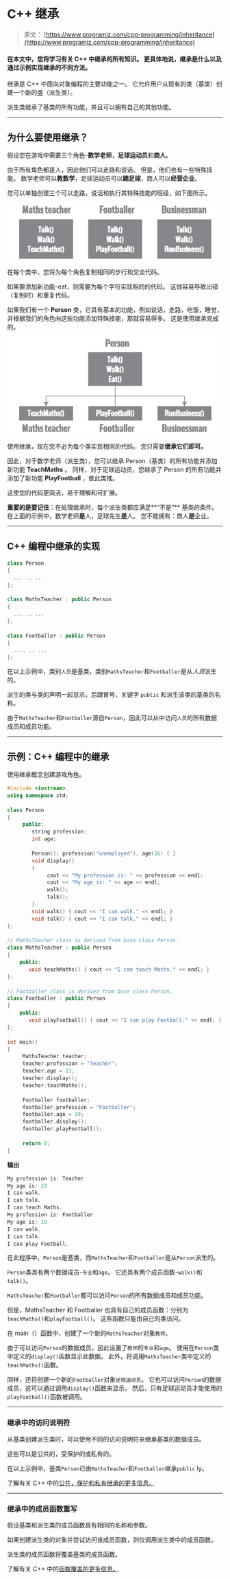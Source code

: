 # C++ 继承

> 原文： [https://www.programiz.com/cpp-programming/inheritance](https://www.programiz.com/cpp-programming/inheritance)

#### 在本文中，您将学习有关 C++ 中继承的所有知识。 更具体地说，继承是什么以及通过示例实现继承的不同方法。

继承是 C++ 中面向对象编程的主要功能之一。 它允许用户从现有的类（基类）创建一个新的[类](/cpp-programming/object-class "C++ class")（派生类）。

派生类继承了基类的所有功能，并且可以拥有自己的其他功能。

* * *

## 为什么要使用继承？

假设您在游戏中需要三个角色-**数学老师**，**足球运动员**和**商人**。

由于所有角色都是人，因此他们可以走路和说话。 但是，他们也有一些特殊技能。 数学老师可以**教数学**，足球运动员可以**踢足球**，商人可以**经营企业**。

您可以单独创建三个可以走路，说话和执行其特殊技能的班级，如下图所示。

![Solving a problem without inheritance in C++](img/f8a8ee6ec7e2d237bc937d6925ca1938.png "Without inheritance")

在每个类中，您将为每个角色复制相同的步行和交谈代码。

如果要添加新功能-eat，则需要为每个字符实现相同的代码。 这很容易导致出错（复制时）和重复代码。

如果我们有一个 **Person** 类，它具有基本的功能，例如说话，走路，吃饭，睡觉，并根据我们的角色向这些功能添加特殊技能，那就容易得多。 这是使用继承完成的。

![Solving a problem with inheritance in C++](img/011ebcb014c7bf6647136e65638726ae.png "With inheritance")

使用继承，现在您不必为每个类实现相同的代码。 您只需要**继承它们即可。**

因此，对于数学老师（派生类），您可以继承 Person（基类）的所有功能并添加新功能 **TeachMaths** 。 同样，对于足球运动员，您继承了 Person 的所有功能并添加了新功能 **PlayFootball** ，依此类推。

这使您的代码更简洁，易于理解和可扩展。

**重要的是要记住**：在处理继承时，每个派生类都应满足**“不是”** 基类的条件。 在上面的示例中，数学老师**是**人，足球先生**是**人。 您不能拥有：商人**是**企业。

* * *

## C++ 编程中继承的实现

```cpp
class Person 
{
  ... .. ...
};

class MathsTeacher : public Person 
{
  ... .. ...
};

class Footballer : public Person
{
  .... .. ...
};

```

在以上示例中，类别`人员`是基类，类别`MathsTeacher`和`Footballer`是从*人员*派生的。

派生的类与类的声明一起显示，后跟冒号，关键字 `public` 和派生该类的基类的名称。

由于`MathsTeacher`和`Footballer`源自`Person`，因此可以从中访问`人员`的所有数据成员和成员功能。

* * *

## 示例：C++ 编程中的继承

使用继承概念创建游戏角色。

```cpp
#include <iostream>
using namespace std;

class Person
{
     public:
        string profession;
        int age;

        Person(): profession("unemployed"), age(16) { }
        void display()
        {
             cout << "My profession is: " << profession << endl;
             cout << "My age is: " << age << endl;
             walk();
             talk();
        }
        void walk() { cout << "I can walk." << endl; }
        void talk() { cout << "I can talk." << endl; }
};

// MathsTeacher class is derived from base class Person.
class MathsTeacher : public Person
{
    public:
       void teachMaths() { cout << "I can teach Maths." << endl; }
};

// Footballer class is derived from base class Person.
class Footballer : public Person
{
    public:
       void playFootball() { cout << "I can play Football." << endl; }
};

int main()
{
     MathsTeacher teacher;
     teacher.profession = "Teacher";
     teacher.age = 23;
     teacher.display();
     teacher.teachMaths();

     Footballer footballer;
     footballer.profession = "Footballer";
     footballer.age = 19;
     footballer.display();
     footballer.playFootball();

     return 0;
}
```

**输出**

```cpp
My profession is: Teacher
My age is: 23
I can walk.
I can talk.
I can teach Maths.
My profession is: Footballer
My age is: 19
I can walk.
I can talk.
I can play Football.
```

在此程序中，`Person`是基类，而`MathsTeacher`和`Footballer`是从`Person`派生的。

`Person`类具有两个数据成员-`专业`和`age`。 它还具有两个成员函数-`walk()`和`talk()`。

`MathsTeacher`和`Footballer`都可以访问`Person`的所有数据成员和成员功能。

但是，MathsTeacher 和 Footballer 也具有自己的成员函数：分别为`teachMaths()`和`playFootball()`。 这些函数只能由自己的类访问。

在 main（）函数中，创建了一个新的`MathsTeacher`对象`教师`。

由于可以访问`Person`的数据成员，因此设置了`教师`的`专业`和`age`。 使用在`Person`类中定义的`display()`函数显示此数据。 此外，将调用`MathsTeacher`类中定义的`teachMaths()`函数。

同样，还将创建一个新的`Footballer`对象`足球运动员`。 它也可以访问`Person`的数据成员，这可以通过调用`display()`函数来显示。 然后，只有足球运动员才能使用的`playFootball()`函数被调用。

* * *

### 继承中的访问说明符

从基类创建派生类时，可以使用不同的访问说明符来继承基类的数据成员。

这些可以是公共的，受保护的或私有的。

在以上示例中，基类`Person`已由`MathsTeacher`和`Footballer`继承`public` ly。

了解有关 C++ 中的[公共，保护和私有继承的更多信息。](/cpp-programming/public-protected-private-inheritance "Public, Protected and Private inheritance in C++")

* * *

### 继承中的成员函数重写

假设基类和派生类的成员函数具有相同的名称和参数。

如果创建派生类的对象并尝试访问该成员函数，则仅调用派生类中的成员函数。

派生类的成员函数将覆盖基类的成员函数。

了解有关 C++ 中的[函数覆盖的更多信息。](/cpp-programming/function-overriding "C++ function overriding")